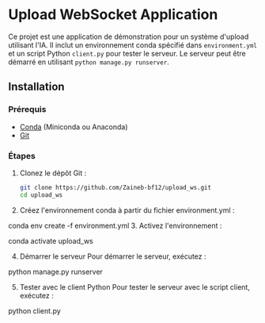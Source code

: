 # Upload WebSocket Application

Ce projet est une application de démonstration pour un système d'upload utilisant l'IA. Il inclut un environnement conda spécifié dans `environment.yml` et un script Python `client.py` pour tester le serveur. Le serveur peut être démarré en utilisant `python manage.py runserver`.

## Installation

### Prérequis

- [Conda](https://docs.conda.io/en/latest/miniconda.html) (Miniconda ou Anaconda)
- [Git](https://git-scm.com/)

### Étapes

1. Clonez le dépôt Git :

   ```sh
   git clone https://github.com/Zaineb-bf12/upload_ws.git
   cd upload_ws
2. Créez l'environnement conda à partir du fichier environment.yml :

conda env create -f environment.yml
3. Activez l'environnement :

conda activate upload_ws

4. Démarrer le serveur
Pour démarrer le serveur, exécutez :

python manage.py runserver


5. Tester avec le client Python
Pour tester le serveur avec le script client, exécutez :

python client.py
